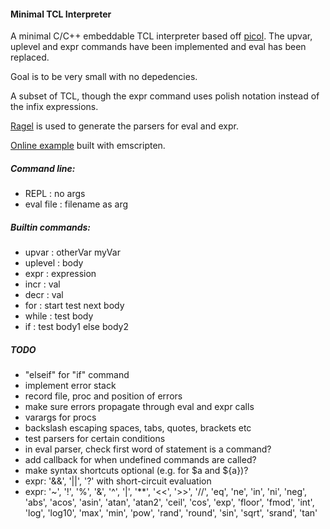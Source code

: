 #### Minimal TCL Interpreter
A minimal C/C++ embeddable TCL interpreter based off [picol](http://oldblog.antirez.com/post/picol.html). The upvar, uplevel and expr commands have been implemented and eval has been replaced.

Goal is to be very small with no depedencies.

A subset of TCL, though the expr command uses polish notation instead of the infix expressions.

[Ragel](https://www.colm.net/open-source/ragel) is used to generate the parsers for eval and expr.

[Online example](http://archer1357.github.io/tcl-interpreter/em/example.html) built with emscripten.

##### Command line:
* REPL : no args
* eval file : filename as arg

##### Builtin commands:
* upvar : otherVar myVar
* uplevel : body
* expr : expression
* incr : val
* decr : val
* for : start test next body
* while : test body
* if : test body1 else body2

##### TODO
* "elseif" for "if" command
* implement error stack
* record file, proc and position of errors
* make sure errors propagate through eval and expr calls
* varargs for procs
* backslash escaping spaces, tabs, quotes, brackets etc
* test parsers for certain conditions
* in eval parser, check first word of statement is a command?
* add callback for when undefined commands are called?
* make syntax shortcuts optional (e.g. for $a and ${a})?
* expr: '&&', '||', '?' with short-circuit evaluation
* expr: '~', '!', '%', '&', '^', '|', '**', '<<', '>>', '//', 'eq', 'ne', 'in', 'ni', 'neg', 'abs', 'acos', 'asin', 'atan', 'atan2', 'ceil', 'cos', 'exp', 'floor', 'fmod', 'int', 'log', 'log10', 'max', 'min', 'pow', 'rand', 'round', 'sin', 'sqrt', 'srand', 'tan'
